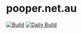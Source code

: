 # pooper.net.au

[![Build](https://github.com/dickpepperfield/pooper.net.au/actions/workflows/hugo.yaml/badge.svg)](https://github.com/dickpepperfield/pooper.net.au/actions/workflows/hugo.yaml) [![Daily Build](https://github.com/dickpepperfield/pooper.net.au/actions/workflows/daily.yaml/badge.svg)](https://github.com/dickpepperfield/pooper.net.au/actions/workflows/daily.yaml)